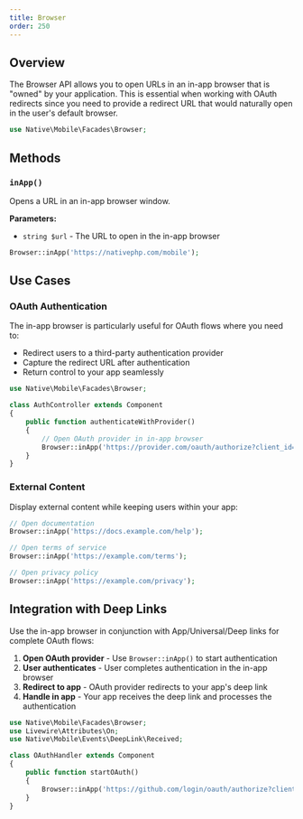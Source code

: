 ```yaml
---
title: Browser
order: 250
---
```


## Overview

The Browser API allows you to open URLs in an in-app browser that is "owned" by your application. This is essential when working with OAuth redirects since you need to provide a redirect URL that would naturally open in the user's default browser.

```php
use Native\Mobile\Facades\Browser;
```

## Methods

### `inApp()`

Opens a URL in an in-app browser window.

**Parameters:**
- `string $url` - The URL to open in the in-app browser

```php
Browser::inApp('https://nativephp.com/mobile');
```

## Use Cases

### OAuth Authentication

The in-app browser is particularly useful for OAuth flows where you need to:
- Redirect users to a third-party authentication provider
- Capture the redirect URL after authentication
- Return control to your app seamlessly

```php
use Native\Mobile\Facades\Browser;

class AuthController extends Component
{
    public function authenticateWithProvider()
    {
        // Open OAuth provider in in-app browser
        Browser::inApp('https://provider.com/oauth/authorize?client_id=your_client_id&redirect_uri=your_app_scheme://oauth/callback');
    }
}
```

### External Content

Display external content while keeping users within your app:

```php
// Open documentation
Browser::inApp('https://docs.example.com/help');

// Open terms of service
Browser::inApp('https://example.com/terms');

// Open privacy policy
Browser::inApp('https://example.com/privacy');
```

## Integration with Deep Links

Use the in-app browser in conjunction with App/Universal/Deep links for complete OAuth flows:

1. **Open OAuth provider** - Use `Browser::inApp()` to start authentication
2. **User authenticates** - User completes authentication in the in-app browser
3. **Redirect to app** - OAuth provider redirects to your app's deep link
4. **Handle in app** - Your app receives the deep link and processes the authentication

```php
use Native\Mobile\Facades\Browser;
use Livewire\Attributes\On;
use Native\Mobile\Events\DeepLink\Received;

class OAuthHandler extends Component
{
    public function startOAuth()
    {
        Browser::inApp('https://github.com/login/oauth/authorize?client_id=your_client_id&redirect_uri=myapp://oauth/callback');
    }
}
```


